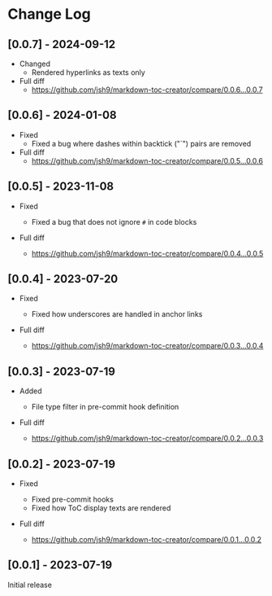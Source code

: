# Change Log

## [0.0.7] - 2024-09-12

- Changed
  - Rendered hyperlinks as texts only
- Full diff
  - https://github.com/jsh9/markdown-toc-creator/compare/0.0.6...0.0.7

## [0.0.6] - 2024-01-08

- Fixed
  - Fixed a bug where dashes within backtick ("`") pairs are removed
- Full diff
  - https://github.com/jsh9/markdown-toc-creator/compare/0.0.5...0.0.6

## [0.0.5] - 2023-11-08

- Fixed

  - Fixed a bug that does not ignore `#` in code blocks

- Full diff
  - https://github.com/jsh9/markdown-toc-creator/compare/0.0.4...0.0.5

## [0.0.4] - 2023-07-20

- Fixed

  - Fixed how underscores are handled in anchor links

- Full diff
  - https://github.com/jsh9/markdown-toc-creator/compare/0.0.3...0.0.4

## [0.0.3] - 2023-07-19

- Added

  - File type filter in pre-commit hook definition

- Full diff
  - https://github.com/jsh9/markdown-toc-creator/compare/0.0.2...0.0.3

## [0.0.2] - 2023-07-19

- Fixed

  - Fixed pre-commit hooks
  - Fixed how ToC display texts are rendered

- Full diff
  - https://github.com/jsh9/markdown-toc-creator/compare/0.0.1...0.0.2

## [0.0.1] - 2023-07-19

Initial release
